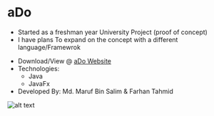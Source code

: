 # aDo 

- Started as a freshman year University Project (proof of concept)
- I have plans To expand on the concept with a different language/Framewrok

* Download/View @ [aDo Website](https://maruf22-dev.github.io/GameOfLife/)
* Technologies:
  - Java
  - JavaFx
* Developed By: Md. Maruf Bin Salim & Farhan Tahmid

![alt text](https://firebasestorage.googleapis.com/v0/b/portfolio-projects-16bb0.appspot.com/o/aDo.ico?alt=media&token=98b4bc70-0c8e-4b13-809a-48edf5831773)

